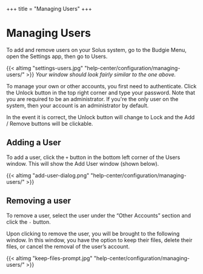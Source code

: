 +++
title = "Managing Users"
+++
# Managing Users

To add and remove users on your Solus system, go to the Budgie Menu, open the Settings app, then go to Users.

{{< altimg "settings-users.jpg" "help-center/configuration/managing-users/" >}}
*Your window should look fairly similar to the one above.*

To manage your own or other accounts, you first need to authenticate. Click the Unlock button in the top right corner and type your password. Note that you are required to be an administrator. If you're the only user on the system, then your account is an administrator by default.

In the event it is correct, the Unlock button will change to Lock and the Add / Remove buttons will be clickable.

## Adding a User

To add a user, click the `+` button in the bottom left corner of the Users window. This will show the Add User window (shown below).

{{< altimg "add-user-dialog.png" "help-center/configuration/managing-users/" >}}

## Removing a user

To remove a user, select the user under the “Other Accounts” section and click the `-` button.

Upon clicking to remove the user, you will be brought to the following window. In this window, you have the option to keep their files, delete their files, or cancel the removal of the user’s account.

{{< altimg "keep-files-prompt.jpg" "help-center/configuration/managing-users/" >}}
